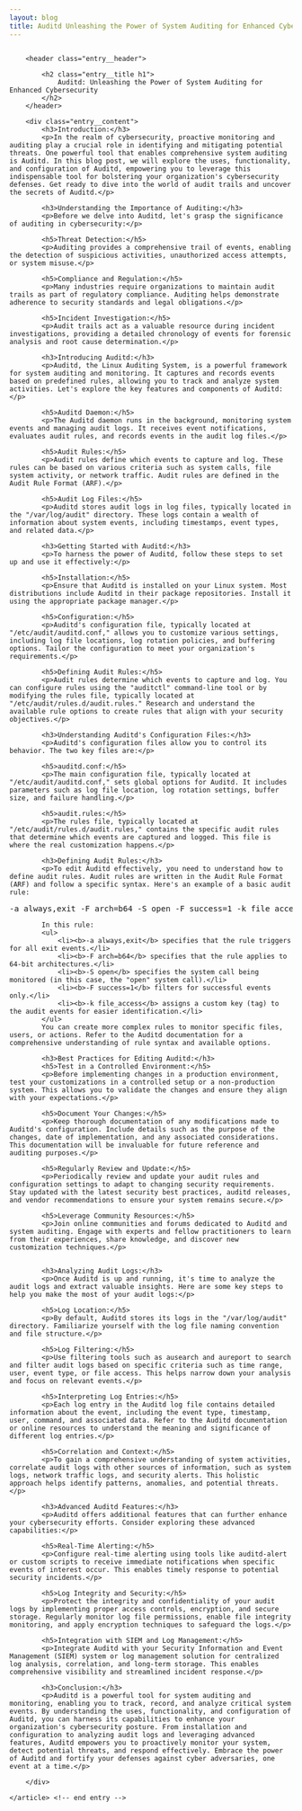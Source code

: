 ```yaml
---
layout: blog
title: Auditd Unleashing the Power of System Auditing for Enhanced Cybersecurity
---
```



<div id="main" class="s-content__main large-8 column">
    <article class="entry">

        <header class="entry__header">

            <h2 class="entry__title h1">
                Auditd: Unleashing the Power of System Auditing for Enhanced Cybersecurity
            </h2>        
        </header>
        
        <div class="entry__content">
            <h3>Introduction:</h3>
            <p>In the realm of cybersecurity, proactive monitoring and auditing play a crucial role in identifying and mitigating potential threats. One powerful tool that enables comprehensive system auditing is Auditd. In this blog post, we will explore the uses, functionality, and configuration of Auditd, empowering you to leverage this indispensable tool for bolstering your organization's cybersecurity defenses. Get ready to dive into the world of audit trails and uncover the secrets of Auditd.</p>

            <h3>Understanding the Importance of Auditing:</h3>
            <p>Before we delve into Auditd, let's grasp the significance of auditing in cybersecurity:</p>

            <h5>Threat Detection:</h5>
            <p>Auditing provides a comprehensive trail of events, enabling the detection of suspicious activities, unauthorized access attempts, or system misuse.</p>

            <h5>Compliance and Regulation:</h5>
            <p>Many industries require organizations to maintain audit trails as part of regulatory compliance. Auditing helps demonstrate adherence to security standards and legal obligations.</p>

            <h5>Incident Investigation:</h5>
            <p>Audit trails act as a valuable resource during incident investigations, providing a detailed chronology of events for forensic analysis and root cause determination.</p>

            <h3>Introducing Auditd:</h3>
            <p>Auditd, the Linux Auditing System, is a powerful framework for system auditing and monitoring. It captures and records events based on predefined rules, allowing you to track and analyze system activities. Let's explore the key features and components of Auditd:</p>

            <h5>Auditd Daemon:</h5>
            <p>The Auditd daemon runs in the background, monitoring system events and managing audit logs. It receives event notifications, evaluates audit rules, and records events in the audit log files.</p>

            <h5>Audit Rules:</h5>
            <p>Audit rules define which events to capture and log. These rules can be based on various criteria such as system calls, file system activity, or network traffic. Audit rules are defined in the Audit Rule Format (ARF).</p>

            <h5>Audit Log Files:</h5>
            <p>Auditd stores audit logs in log files, typically located in the "/var/log/audit" directory. These logs contain a wealth of information about system events, including timestamps, event types, and related data.</p>

            <h3>Getting Started with Auditd:</h3>
            <p>To harness the power of Auditd, follow these steps to set up and use it effectively:</p>

            <h5>Installation:</h5>
            <p>Ensure that Auditd is installed on your Linux system. Most distributions include Auditd in their package repositories. Install it using the appropriate package manager.</p>

            <h5>Configuration:</h5>
            <p>Auditd's configuration file, typically located at "/etc/audit/auditd.conf," allows you to customize various settings, including log file locations, log rotation policies, and buffering options. Tailor the configuration to meet your organization's requirements.</p>

            <h5>Defining Audit Rules:</h5>
            <p>Audit rules determine which events to capture and log. You can configure rules using the "auditctl" command-line tool or by modifying the rules file, typically located at "/etc/audit/rules.d/audit.rules." Research and understand the available rule options to create rules that align with your security objectives.</p>

            <h3>Understanding Auditd's Configuration Files:</h3>
            <p>Auditd's configuration files allow you to control its behavior. The two key files are:</p>

            <h5>auditd.conf:</h5>
            <p>The main configuration file, typically located at "/etc/audit/auditd.conf," sets global options for Auditd. It includes parameters such as log file location, log rotation settings, buffer size, and failure handling.</p>

            <h5>audit.rules:</h5>
            <p>The rules file, typically located at "/etc/audit/rules.d/audit.rules," contains the specific audit rules that determine which events are captured and logged. This file is where the real customization happens.</p>

            <h3>Defining Audit Rules:</h3>
            <p>To edit Auditd effectively, you need to understand how to define audit rules. Audit rules are written in the Audit Rule Format (ARF) and follow a specific syntax. Here's an example of a basic audit rule:
<pre>
-a always,exit -F arch=b64 -S open -F success=1 -k file_access
</pre>
            In this rule:
            <ul>
                <li><b>-a always,exit</b> specifies that the rule triggers for all exit events.</li>
                <li><b>-F arch=b64</b> specifies that the rule applies to 64-bit architectures.</li>
                <li><b>-S open</b> specifies the system call being monitored (in this case, the "open" system call).</li>
                <li><b>-F success=1</b> filters for successful events only.</li>
                <li><b>-k file_access</b> assigns a custom key (tag) to the audit events for easier identification.</li>
            </ul>
            You can create more complex rules to monitor specific files, users, or actions. Refer to the Auditd documentation for a comprehensive understanding of rule syntax and available options.

            <h3>Best Practices for Editing Auditd:</h3>
            <h5>Test in a Controlled Environment:</h5>
            <p>Before implementing changes in a production environment, test your customizations in a controlled setup or a non-production system. This allows you to validate the changes and ensure they align with your expectations.</p>

            <h5>Document Your Changes:</h5>
            <p>Keep thorough documentation of any modifications made to Auditd's configuration. Include details such as the purpose of the changes, date of implementation, and any associated considerations. This documentation will be invaluable for future reference and auditing purposes.</p>

            <h5>Regularly Review and Update:</h5>
            <p>Periodically review and update your audit rules and configuration settings to adapt to changing security requirements. Stay updated with the latest security best practices, auditd releases, and vendor recommendations to ensure your system remains secure.</p>

            <h5>Leverage Community Resources:</h5>
            <p>Join online communities and forums dedicated to Auditd and system auditing. Engage with experts and fellow practitioners to learn from their experiences, share knowledge, and discover new customization techniques.</p>


            <h3>Analyzing Audit Logs:</h3>
            <p>Once Auditd is up and running, it's time to analyze the audit logs and extract valuable insights. Here are some key steps to help you make the most of your audit logs:</p>

            <h5>Log Location:</h5>
            <p>By default, Auditd stores its logs in the "/var/log/audit" directory. Familiarize yourself with the log file naming convention and file structure.</p>

            <h5>Log Filtering:</h5>
            <p>Use filtering tools such as ausearch and aureport to search and filter audit logs based on specific criteria such as time range, user, event type, or file access. This helps narrow down your analysis and focus on relevant events.</p>

            <h5>Interpreting Log Entries:</h5>
            <p>Each log entry in the Auditd log file contains detailed information about the event, including the event type, timestamp, user, command, and associated data. Refer to the Auditd documentation or online resources to understand the meaning and significance of different log entries.</p>

            <h5>Correlation and Context:</h5>
            <p>To gain a comprehensive understanding of system activities, correlate audit logs with other sources of information, such as system logs, network traffic logs, and security alerts. This holistic approach helps identify patterns, anomalies, and potential threats.</p>

            <h3>Advanced Auditd Features:</h3>
            <p>Auditd offers additional features that can further enhance your cybersecurity efforts. Consider exploring these advanced capabilities:</p>

            <h5>Real-Time Alerting:</h5>
            <p>Configure real-time alerting using tools like auditd-alert or custom scripts to receive immediate notifications when specific events of interest occur. This enables timely response to potential security incidents.</p>

            <h5>Log Integrity and Security:</h5>
            <p>Protect the integrity and confidentiality of your audit logs by implementing proper access controls, encryption, and secure storage. Regularly monitor log file permissions, enable file integrity monitoring, and apply encryption techniques to safeguard the logs.</p>

            <h5>Integration with SIEM and Log Management:</h5>
            <p>Integrate Auditd with your Security Information and Event Management (SIEM) system or log management solution for centralized log analysis, correlation, and long-term storage. This enables comprehensive visibility and streamlined incident response.</p>

            <h3>Conclusion:</h3>
            <p>Auditd is a powerful tool for system auditing and monitoring, enabling you to track, record, and analyze critical system events. By understanding the uses, functionality, and configuration of Auditd, you can harness its capabilities to enhance your organization's cybersecurity posture. From installation and configuration to analyzing audit logs and leveraging advanced features, Auditd empowers you to proactively monitor your system, detect potential threats, and respond effectively. Embrace the power of Auditd and fortify your defenses against cyber adversaries, one event at a time.</p>

        </div> 

    </article> <!-- end entry -->

</div> <!-- end main -->   
